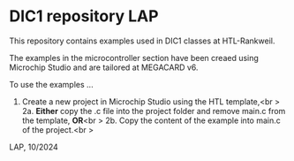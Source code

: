 # DIC1 repository LAP

This repository contains examples used in DIC1 classes at HTL-Rankweil.

The examples in the microcontroller section have been creaed using Microchip Studio and are tailored at MEGACARD v6. 

To use the examples ...

1. Create a new project in Microchip Studio using the HTL template,<br \>
2a. **Either** copy the .c file into the project folder and remove main.c from the template, **OR**<br \>
2b. Copy the content of the example into main.c of the project.<br \>

LAP, 10/2024

